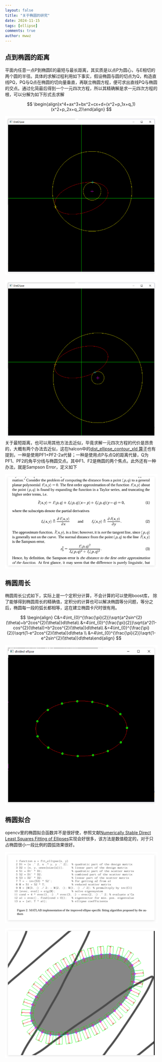 ```yaml
---
layout: false
title: "关于椭圆的研究"
date: 2024-11-15
tags: [ellipse]
comments: true
author: mwwz
---
```


<head>
    <script src="https://cdn.mathjax.org/mathjax/latest/MathJax.js?config=TeX-AMS-MML_HTMLorMML" type="text/javascript"></script>
    <script type="text/x-mathjax-config">
        MathJax.Hub.Config({
            tex2jax: {
                skipTags: ['script', 'noscript', 'style', 'textarea', 'pre'],
                inlineMath: [['$','$'], ['\\(','\\)']],  // 行内公式
                displayMath: [['$$','$$'], ['\\[','\\]']]  // 块级公式
            }
        });
    </script>
</head>

## 点到椭圆的距离

平面内任意一点P到椭圆E的最短与最长距离，其实质是以点P为圆心，与E相切的两个圆的半径。具体的求解过程利用如下事实，假设椭圆与圆的切点为Q，构造直线PQ，PQ与Q点在椭圆的切向量垂直，再联立椭圆方程，便可求出直线PQ与椭圆的交点。通过化简最后得到一个一元四次方程，所以其精确解是求一元四次方程的根，可以分解为如下形式去求解

<div style="text-align: center;">
$$
\begin{align}x^4+ax^3+bx^2+cx+d=(x^2+p_1x+q_1)(x^2+p_2x+q_2)\end{align}
$$
</div>

![示例图片](/images/ellipse_dist_0.png)

![示例图片](/images/ellipse_dist_1.png)
关于最短距离，也可以用其他方法去近似，毕竟求解一元四次方程的代价是昂贵的，大概有两个办法去近似，这在halcon中的[dist_ellipse_contour_xld 算子](https://www.mvtec.com/doc/halcon/12/en/dist_ellipse_contour_xld.html)也有提到，一种是使用PF1+PF2-2a代替；一种是使用点P与点Q的距离代替，Q为PF1、PF2的角平分线与椭圆交点。其中F1、F2是椭圆的两个焦点。此外还有一种办法，就是Sampson Error，定义如下

![示例图片](/images/ellipse_dist_2.png)

## 椭圆周长

椭圆周长公式如下，实际上是一个定积分计算，不会计算的可以使用boost库， 除了能够得到椭圆周长的精确值，定积分的计算也可以解决椭圆等分问题，等分之后，椭圆每一段的弧长都相等，这在建立椭圆卡尺时很有用。

<div style="text-align: center;">
$$
\begin{align} C&=4\int_{0}^{\frac{\pi}{2}}\sqrt{a^2sin^{2}(\theta)+b^2cos^{2}(\theta)}d\theta\\ &=4\int_{0}^{\frac{\pi}{2}}\sqrt{a^2(1-cos^{2}(\theta))+b^2cos^{2}(\theta)}d\theta\\ &=4\int_{0}^{\frac{\pi}{2}}\sqrt{1-e^2cos^{2}(\theta)}d\theta  \\
&=4\int_{0}^{\frac{\pi}{2}}\sqrt{1-e^2sin^{2}(\theta)}d\theta\end{align}
$$
</div>

![示例图片](/images/ellipse_dist_3.png)

## 椭圆拟合

opencv里的椭圆拟合函数并不是很好使，参照文献[Numerically Stable Direct Least Squares Fitting of Ellipses](https://www.semanticscholar.org/paper/Numerically-Stable-Direct-Least-Squares-Fitting-of-oy-Flusser/9a8607575ba9c6016e9f3db5e52f5ed4d14d5dfd)实现会好很多，该方法是数值稳定的，对于只占椭圆很小一段比例的圆弧效果很好。

![示例图片](/images/ellipse_dist_4.png)

![示例图片](/images/ellipse_dist_5.png)
